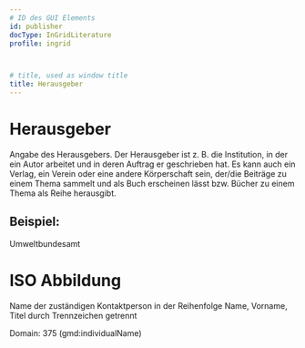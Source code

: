```yaml
---
# ID des GUI Elements
id: publisher
docType: InGridLiterature
profile: ingrid



# title, used as window title
title: Herausgeber
---
```


# Herausgeber

Angabe des Herausgebers. Der Herausgeber ist z. B. die Institution, in der ein Autor arbeitet und in deren Auftrag er geschrieben hat. Es kann auch ein Verlag, ein Verein oder eine andere Körperschaft sein, der/die Beiträge zu einem Thema sammelt und als Buch erscheinen lässt bzw. Bücher zu einem Thema als Reihe herausgibt.

## Beispiel:

Umweltbundesamt

# ISO Abbildung

Name der zuständigen Kontaktperson in der Reihenfolge Name, Vorname, Titel durch Trennzeichen getrennt

Domain: 375 (gmd:individualName)
